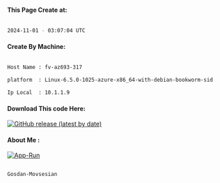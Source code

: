 
   
#### This Page Create at:

```bash

2024-11-01 - 03:07:04 UTC

```

#### Create By Machine:

```bash

Host Name : fv-az693-317

platform  : Linux-6.5.0-1025-azure-x86_64-with-debian-bookworm-sid

Ip Local  : 10.1.1.9

```
#### Download This code Here:

[![GitHub release (latest by date)](https://img.shields.io/github/v/release/Gosdan-Movsesian/Gosdan?style=for-the-badge&label=Download)](https://github.com/Gosdan-Movsesian/Gosdan/releases) 

</p> 

#### About Me :

[![App-Run](https://github.com/Gosdan-Movsesian/Gosdan/actions/workflows/App-Run.yml/badge.svg)](https://github.com/Gosdan-Movsesian/Gosdan/actions/workflows/App-Run.yml)

```bash

Gosdan-Movsesian

```

